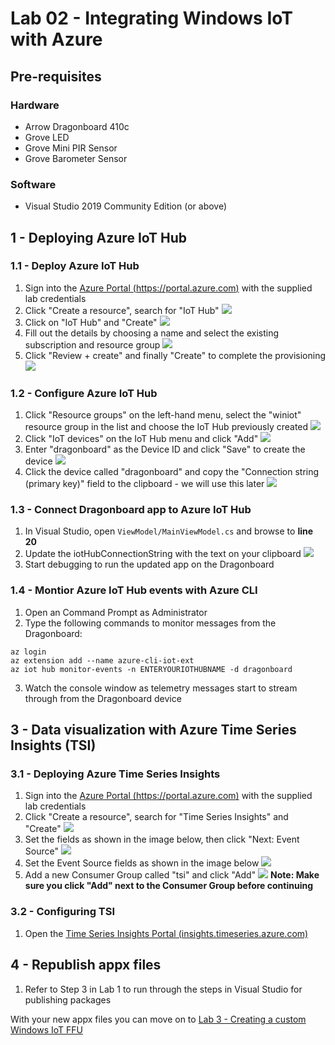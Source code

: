 # Lab 02 - Integrating Windows IoT with Azure

## Pre-requisites
### Hardware
* Arrow Dragonboard 410c
* Grove LED
* Grove Mini PIR Sensor
* Grove Barometer Sensor

### Software
* Visual Studio 2019 Community Edition (or above)


## 1 - Deploying Azure IoT Hub

### 1.1 - Deploy Azure IoT Hub

1. Sign into the [Azure Portal (https://portal.azure.com)](https://portal.azure.com) with the supplied lab credentials
1. Click "Create a resource", search for "IoT Hub"
![](./media/2_azure1.png)
1. Click on "IoT Hub" and "Create"
![](./media/2_azure2.png)
1. Fill out the details by choosing a name and select the existing subscription and resource group
![](./media/2_azure3.png)
1. Click "Review + create" and finally "Create" to complete the provisioning
![](./media/2_azure4.png)

### 1.2 - Configure Azure IoT Hub

1. Click "Resource groups" on the left-hand menu, select the "winiot" resource group in the list and choose the IoT Hub previously created
![](./media/2_azure5.png)
1. Click "IoT devices" on the IoT Hub menu and click "Add"
![](./media/2_azure6.png)
1. Enter "dragonboard" as the Device ID and click "Save" to create the device
![](./media/2_azure7.png)
1. Click the device called "dragonboard" and copy the "Connection string (primary key)" field to the clipboard - we will use this later
![](./media/2_azure8.png)

### 1.3 - Connect Dragonboard app to Azure IoT Hub

1. In Visual Studio, open ```ViewModel/MainViewModel.cs``` and browse to **line 20** 
1. Update the iotHubConnectionString with the text on your clipboard
![](./media/2_azure9.png)
1. Start debugging to run the updated app on the Dragonboard

### 1.4 - Montior Azure IoT Hub events with Azure CLI

1. Open an Command Prompt as Administrator
1. Type the following commands to monitor messages from the Dragonboard:

```batch
az login
az extension add --name azure-cli-iot-ext
az iot hub monitor-events -n ENTERYOURIOTHUBNAME -d dragonboard
```

3. Watch the console window as telemetry messages start to stream through from the Dragonboard device

## 3 - Data visualization with Azure Time Series Insights (TSI)

### 3.1 - Deploying Azure Time Series Insights

1. Sign into the [Azure Portal (https://portal.azure.com)](https://portal.azure.com) with the supplied lab credentials
1. Click "Create a resource", search for "Time Series Insights" and "Create"
![](./media/2_azure10.png)
1. Set the fields as shown in the image below, then click "Next: Event Source"
![](./media/2_azure12.png)
1. Set the Event Source fields as shown in the image below
![](./media/2_azure13.png)
1. Add a new Consumer Group called "tsi" and click "Add"
![](./media/2_azure14.png)
**Note: Make sure you click "Add" next to the Consumer Group before continuing**

### 3.2 - Configuring TSI

1. Open the [Time Series Insights Portal (insights.timeseries.azure.com)](https://insights.timeseries.azure.com)

## 4 - Republish appx files

1. Refer to Step 3 in Lab 1 to run through the steps in Visual Studio for publishing packages


With your new appx files you can move on to [Lab 3 - Creating a custom Windows IoT FFU](./Lab03.md)